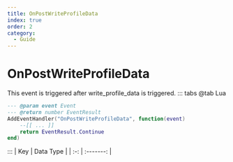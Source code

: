 ```yaml
---
title: OnPostWriteProfileData
index: true
order: 2
category:
  - Guide
---
```


# OnPostWriteProfileData
This event is triggered after write_profile_data is triggered.
::: tabs
@tab Lua
```lua
--- @param event Event
--- @return number EventResult
AddEventHandler("OnPostWriteProfileData", function(event)
    --[[ ... ]]
    return EventResult.Continue
end)
```

:::
| Key | Data Type |
| :-: | :-------: |
